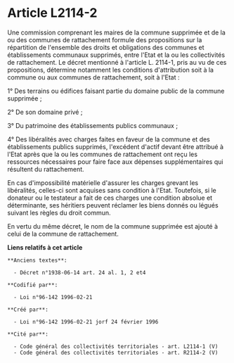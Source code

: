 # Article L2114-2

Une commission comprenant les maires de la commune supprimée et de la ou des communes de rattachement formule des
propositions sur la répartition de l'ensemble des droits et obligations des communes et établissements communaux supprimés,
entre l'Etat et la ou les collectivités de rattachement. Le décret mentionné à l'article L. 2114-1, pris au vu de ces
propositions, détermine notamment les conditions d'attribution soit à la commune ou aux communes de rattachement, soit à
l'Etat : 

1° Des terrains ou édifices faisant partie du domaine public de la commune supprimée ; 

2° De son domaine privé ; 

3° Du patrimoine des établissements publics communaux ; 

4° Des libéralités avec charges faites en faveur de la commune et des établissements publics supprimés, l'excédent d'actif
devant être attribué à l'Etat après que la ou les communes de rattachement ont reçu les ressources nécessaires pour faire
face aux dépenses supplémentaires qui résultent du rattachement. 

En cas d'impossibilité matérielle d'assurer les charges grevant les libéralités, celles-ci sont acquises sans condition à
l'Etat. Toutefois, si le donateur ou le testateur a fait de ces charges une condition absolue et déterminante, ses héritiers
peuvent réclamer les biens donnés ou légués suivant les règles du droit commun. 

En vertu du même décret, le nom de la commune supprimée est ajouté à celui de la commune de rattachement.

**Liens relatifs à cet article**

	**Anciens textes**:

	  - Décret n°1938-06-14 art. 24 al. 1, 2 et4

	**Codifié par**:

	  - Loi n°96-142 1996-02-21

	**Créé par**:

	  - Loi n°96-142 1996-02-21 jorf 24 février 1996

	**Cité par**:

	  - Code général des collectivités territoriales - art. L2114-1 (V)
	  - Code général des collectivités territoriales - art. R2114-2 (V)
